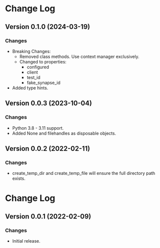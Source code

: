 # Change Log

## Version 0.1.0 (2024-03-19)

### Changes

- Breaking Changes:
    - Removed class methods. Use context manager exclusively.
    - Changed to properties:
        - configured
        - client
        - test_id
        - fake_synapse_id
- Added type hints.

## Version 0.0.3 (2023-10-04)

### Changes

- Python 3.8 - 3.11 support.
- Added None and filehandles as disposable objects.

## Version 0.0.2 (2022-02-11)

### Changes

- create_temp_dir and create_temp_file will ensure the full directory path exists.

# Change Log

## Version 0.0.1 (2022-02-09)

### Changes

- Initial release.
